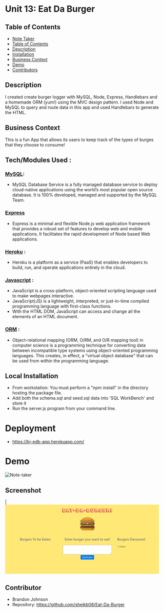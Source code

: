 # Unit 13: Eat Da Burger

## Table of Contents
  - [Note Taker](#eat-da-burger)
  - [Table of Contents](#table-of-contents)
  - [Description](#description)
  - [Installation](#local-installation)
  - [Business Context](#business-context)
  - [Demo](#demo)
  - [Contributors](#contributors)


## Description

I created create burger logger with MySQL, Node, Express, Handlebars and a homemade ORM (yum!) using the MVC design pattern. I used Node and MySQL to query and route data in this app and used Handlebars to generate the HTML.


## Business Context

This is a fun App that allows its users to keep track of the types of burges that they choose to consume!

## Tech/Modules Used :

### [MySQL](mysql.com):
* MySQL Database Service is a fully managed database service to deploy cloud-native applications using the world’s most popular open source database. It is 100% developed, managed and supported by the MySQL Team.

### [Express](https://www.npmjs.com/package/expres)
* Express is a minimal and flexible Node.js web application framework that provides a robust set of features to develop web and mobile applications. It facilitates the rapid development of Node based Web applications.


### [Heroku](https://www.heroku.com/) : 
* Heroku is a platform as a service (PaaS) that enables developers to build, run, and operate applications entirely in the cloud.

### [Javascript](https://developer.mozilla.org/en-US/docs/Web/JavaScript) : 
* JavaScript is a cross-platform, object-oriented scripting language used to make webpages interactive.
* JavaScript(JS) is a lightweight, interpreted, or just-in-time compiled programming language with first-class functions. 
* With the HTML DOM, JavaScript can access and change all the elements of an HTML document.

### [ORM](https://developer.mozilla.org/en-US/docs/Web/JavaScript) : 
* Object-relational mapping (ORM, O/RM, and O/R mapping tool) in computer science is a programming technique for converting data between incompatible type systems using object-oriented programming languages. This creates, in effect, a "virtual object database" that can be used from within the programming language.


## Local Installation 
* From workstation: You must perform a "npm install" in the directory hosting the package file.
* Add both the schema.sql and seed.sql data into 'SQL WorkBench' and store it
* Run the server.js program from your command line.

# Deployment
* https://bj-edb-app.herokuapp.com/


# Demo
![Note-taker](images/demo.gif) 

## Screenshot  
|![HTML Screenshot](images/screen.jpg)

## Contributor
* Brandon Johnson
* Repository: https://github.com/sheikb08/Eat-Da-Burger